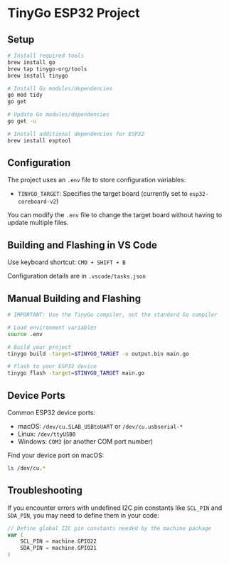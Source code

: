 # TinyGo ESP32 Project

## Setup

```bash
# Install required tools
brew install go
brew tap tinygo-org/tools
brew install tinygo

# Install Go modules/dependencies
go mod tidy
go get

# Update Go modules/dependencies
go get -u

# Install additional dependencies for ESP32
brew install esptool
```

## Configuration

The project uses an `.env` file to store configuration variables:
- `TINYGO_TARGET`: Specifies the target board (currently set to `esp32-coreboard-v2`)

You can modify the `.env` file to change the target board without having to update multiple files.

## Building and Flashing in VS Code

Use keyboard shortcut: `CMD + SHIFT + B`

Configuration details are in `.vscode/tasks.json`

## Manual Building and Flashing

```bash
# IMPORTANT: Use the TinyGo compiler, not the standard Go compiler

# Load environment variables
source .env

# Build your project
tinygo build -target=$TINYGO_TARGET -o output.bin main.go

# Flash to your ESP32 device
tinygo flash -target=$TINYGO_TARGET main.go
```

## Device Ports

Common ESP32 device ports:
- macOS: `/dev/cu.SLAB_USBtoUART` or `/dev/cu.usbserial-*`
- Linux: `/dev/ttyUSB0`
- Windows: `COM3` (or another COM port number)

Find your device port on macOS:
```bash
ls /dev/cu.*
```

## Troubleshooting

If you encounter errors with undefined I2C pin constants like `SCL_PIN` and `SDA_PIN`, you may need to define them in your code:

```go
// Define global I2C pin constants needed by the machine package
var (
    SCL_PIN = machine.GPIO22
    SDA_PIN = machine.GPIO21
)
```